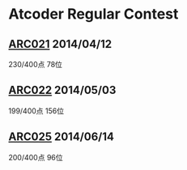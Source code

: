 # Atcoder Regular Contest

## [ARC021](http://arc021.contest.atcoder.jp/) 2014/04/12
230/400点 78位

## [ARC022](http://arc022.contest.atcoder.jp/) 2014/05/03
199/400点 156位

## [ARC025](http://arc025.contest.atcoder.jp/) 2014/06/14
200/400点 96位
